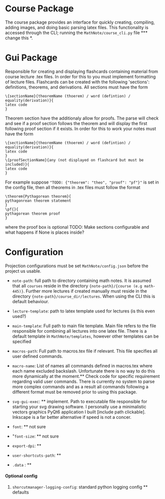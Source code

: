 # Course Package
The course package provides an interface for quickly creating, compiling, adding images,
and doing basic parsing latex files. This functionality is accessed through the CLI;
running the `MathNote/course_cli.py` file *** change this *. 

# Gui Package
Responsible for creating and displaying flashcards containing material from course
lecture .tex files. In order for this to you must implement formatting of
lecture files. Flashcards can be created with the following 'sections':
definitions, theorems, and derivations. All sections must have the form
```
\{sectionName}{theoremName (thoerem) / word (defintion) / equality(derivation)}{
latex code
}
```
Theorem section have the additionaly allow for proofs. The parse will check and
see if a proof section follows the theorem and will display the first following
proof section if it exists. In order for this to work your notes must have the
form
```
\{sectionName}{theoremName (thoerem) / word (defintion) / equality(derivation)}{
latex code
}
\{proofSectionName}{any (not displayed on flashcard but must be included)}{
latex code
}
```
For example suppose `"TODO: {"theorem": "theo", "proof": "pf"}"` is set in the
config file, then all theorems in .tex files must follow the format
```
\theorem{Pythagorean theorem}{
pythagonrean theorem statement
}
\pf{}{
pythagorean theorem proof
}
```
where the proof box is optional
TODO: Make sections configurable and what happens if None is places inside?



# Configuration
Projection configurations must be set `MathNote/config.json` before the project
us usable. 
- `note-path`: full path to directory containing math notes. It is assumed that
   all `courses` reside in the directory `{note-path}/{course (e.g math-445)}`. Further more
   lectures if created manually must reside in the directory
   `{note-path}/course_dir/lectures`. When using the CLI this is default
   behaviour.
- `lecture-template`: path to latex template used for lectures (is this even
  used?)

- `main-template`: Full path to main file template. Main file refers to the file
  responsible for combining all lectures into one latex file. There is a default
  template in `MathNote/templates`, however other templates can be specified
- `macros-path`: Full path to macros.tex file if relevant. This file specifies
  all user defined commands. 
- `macro-name`: List of names all commands defined in macros.tex where each name
  excluded backslash. Unfortunate there is no way to do this more dynamically at
  the moment.** Check code for specific requirement regarding valid user
  commands. There is currently no system to parse more complex commands and as a
  result all commands following a different format must be removed prior to
  using this package. 

- `svg-gui-exec`: ** implement. Path to executable file responsible for starting
  your svg drawing software. I personally use a minimalistic vectors graphics
  PyQt6 application I built [include path clickable]. Inkscape is a far better
  alternative if speed is not a concer.

- `font`: ** not sure
- "`font-size`: ** not sure
- `export-dpi`: **
- `user-shortcuts-path`: **
- `.data` : **

#### Optional config
1. `shorcutmanager-logging-config`: standard python logging config
** defaults

